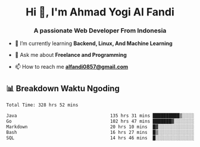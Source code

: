 <h1 align="center">Hi 👋, I'm Ahmad Yogi Al Fandi</h1>
<h3 align="center">A passionate Web Developer From Indonesia</h3>

- 🌱 I’m currently learning **Backend, Linux, And Machine Learning**

- 💬 Ask me about **Freelance and Programming**

- 📫 How to reach me **<alfandi0857@gmail.com>**


## 📊 Breakdown Waktu Ngoding

<!--START_SECTION:waka-->

```txt
Total Time: 328 hrs 52 mins

Java                                   135 hrs 31 mins ██████████▒░░░░░░░░░░░░░░   40.96 %
Go                                     102 hrs 47 mins ███████▓░░░░░░░░░░░░░░░░░   31.06 %
Markdown                               20 hrs 10 mins  █▓░░░░░░░░░░░░░░░░░░░░░░░   06.10 %
Bash                                   16 hrs 27 mins  █▒░░░░░░░░░░░░░░░░░░░░░░░   04.98 %
SQL                                    14 hrs 46 mins  █░░░░░░░░░░░░░░░░░░░░░░░░   04.47 %
```

<!--END_SECTION:waka-->
